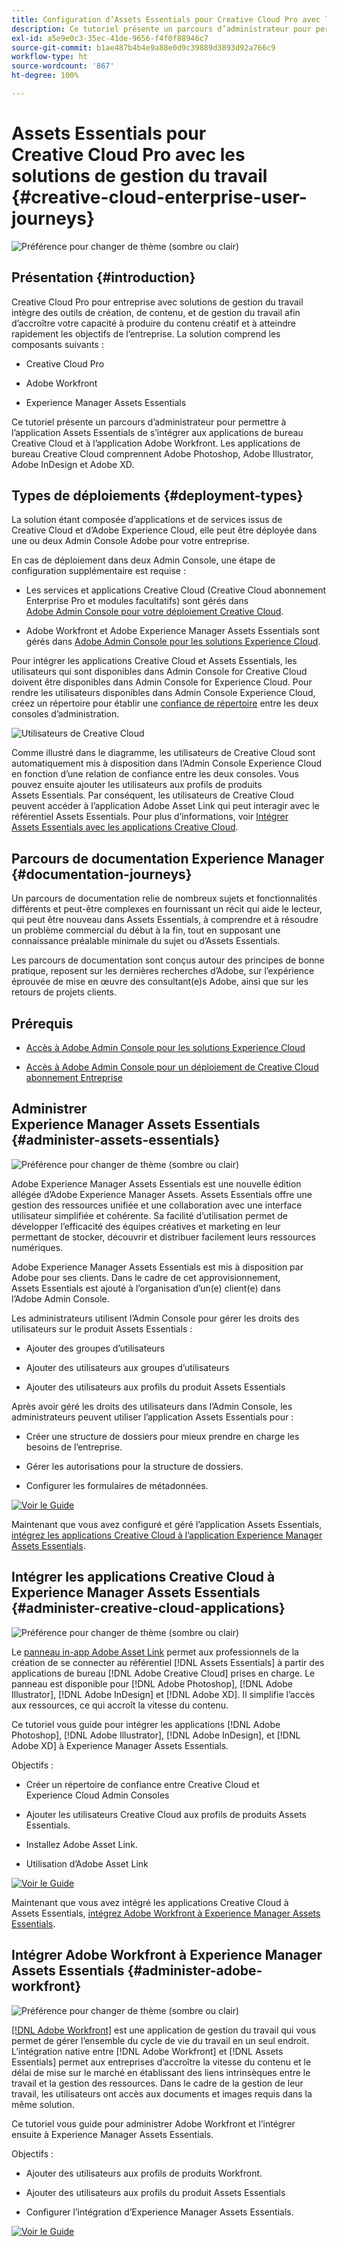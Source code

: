 ```yaml
---
title: Configuration d’Assets Essentials pour Creative Cloud Pro avec les solutions de gestion du travail
description: Ce tutoriel présente un parcours d’administrateur pour permettre à l’application Assets Essentials de s’intégrer aux applications de bureau Creative Cloud et à l’application Adobe Workfront. Les applications de bureau Creative Cloud comprennent Adobe Photoshop, Adobe Illustrator, Adobe InDesign et Adobe XD.
exl-id: a5e9e0c3-35ec-41de-9656-f4f0f88946c7
source-git-commit: b1ae487b4b4e9a88e0d9c39889d3893d92a766c9
workflow-type: ht
source-wordcount: '867'
ht-degree: 100%

---
```


# Assets Essentials pour Creative Cloud Pro avec les solutions de gestion du travail {#creative-cloud-enterprise-user-journeys}

![Préférence pour changer de thème (sombre ou clair)](assets/cce-next-banner-landing-page.png)

## Présentation {#introduction}

Creative Cloud Pro pour entreprise avec solutions de gestion du travail intègre des outils de création, de contenu, et de gestion du travail afin d’accroître votre capacité à produire du contenu créatif et à atteindre rapidement les objectifs de l’entreprise. La solution comprend les composants suivants :

* Creative Cloud Pro

* Adobe Workfront

* Experience Manager Assets Essentials

Ce tutoriel présente un parcours d’administrateur pour permettre à l’application Assets Essentials de s’intégrer aux applications de bureau Creative Cloud et à l’application Adobe Workfront. Les applications de bureau Creative Cloud comprennent Adobe Photoshop, Adobe Illustrator, Adobe InDesign et Adobe XD.

## Types de déploiements {#deployment-types}

La solution étant composée d’applications et de services issus de Creative Cloud et d’Adobe Experience Cloud, elle peut être déployée dans une ou deux Admin Console Adobe pour votre entreprise.

En cas de déploiement dans deux Admin Console, une étape de configuration supplémentaire est requise :

* Les services et applications Creative Cloud (Creative Cloud abonnement Enterprise Pro et modules facultatifs) sont gérés dans [Adobe Admin Console pour votre déploiement Creative Cloud](https://helpx.adobe.com/fr/enterprise/admin-guide.html).

* Adobe Workfront et Adobe Experience Manager Assets Essentials sont gérés dans [Adobe Admin Console pour les solutions Experience Cloud](https://experienceleague.adobe.com/docs/core-services/interface/administration/admin-getting-started.html?lang=fr).

Pour intégrer les applications Creative Cloud et Assets Essentials, les utilisateurs qui sont disponibles dans Admin Console for Creative Cloud doivent être disponibles dans Admin Console for Experience Cloud. Pour rendre les utilisateurs disponibles dans Admin Console Experience Cloud, créez un répertoire pour établir une [confiance de répertoire](https://helpx.adobe.com/fr/enterprise/using/set-up-identity.html) entre les deux consoles d’administration.

![Utilisateurs de Creative Cloud](assets/creative-cloud-users.svg)

Comme illustré dans le diagramme, les utilisateurs de Creative Cloud sont automatiquement mis à disposition dans l’Admin Console Experience Cloud en fonction d’une relation de confiance entre les deux consoles. Vous pouvez ensuite ajouter les utilisateurs aux profils de produits Assets Essentials. Par conséquent, les utilisateurs de Creative Cloud peuvent accéder à l’application Adobe Asset Link qui peut interagir avec le référentiel Assets Essentials. Pour plus d’informations, voir [Intégrer Assets Essentials avec les applications Creative Cloud](integrate-with-creative-cloud.md).

## Parcours de documentation Experience Manager {#documentation-journeys}

Un parcours de documentation relie de nombreux sujets et fonctionnalités différents et peut-être complexes en fournissant un récit qui aide le lecteur, qui peut être nouveau dans Assets Essentials, à comprendre et à résoudre un problème commercial du début à la fin, tout en supposant une connaissance préalable minimale du sujet ou d’Assets Essentials.

Les parcours de documentation sont conçus autour des principes de bonne pratique, reposent sur les dernières recherches d’Adobe, sur l’expérience éprouvée de mise en œuvre des consultant(e)s Adobe, ainsi que sur les retours de projets clients.

## Prérequis

* [Accès à Adobe Admin Console pour les solutions Experience Cloud](https://experienceleague.adobe.com/docs/core-services/interface/administration/admin-getting-started.html?lang=fr)

* [Accès à Adobe Admin Console pour un déploiement de Creative Cloud abonnement Entreprise](https://helpx.adobe.com/fr/enterprise/admin-guide.html)

## Administrer Experience Manager Assets Essentials {#administer-assets-essentials}

![Préférence pour changer de thème (sombre ou clair)](assets/cce-assets.png)

Adobe Experience Manager Assets Essentials est une nouvelle édition allégée d’Adobe Experience Manager Assets. Assets Essentials offre une gestion des ressources unifiée et une collaboration avec une interface utilisateur simplifiée et cohérente. Sa facilité d’utilisation permet de développer l’efficacité des équipes créatives et marketing en leur permettant de stocker, découvrir et distribuer facilement leurs ressources numériques.

Adobe Experience Manager Assets Essentials est mis à disposition par Adobe pour ses clients. Dans le cadre de cet approvisionnement, Assets Essentials est ajouté à l’organisation d’un(e) client(e) dans l’Adobe Admin Console.

Les administrateurs utilisent l’Admin Console pour gérer les droits des utilisateurs sur le produit Assets Essentials :

* Ajouter des groupes d’utilisateurs

* Ajouter des utilisateurs aux groupes d’utilisateurs

* Ajouter des utilisateurs aux profils du produit Assets Essentials

Après avoir géré les droits des utilisateurs dans l’Admin Console, les administrateurs peuvent utiliser l’application Assets Essentials pour :

* Créer une structure de dossiers pour mieux prendre en charge les besoins de l’entreprise.

* Gérer les autorisations pour la structure de dossiers.

* Configurer les formulaires de métadonnées.

[![Voir le Guide](assets/see-the-guide-sm.png)](deploy-administer.md)

Maintenant que vous avez configuré et géré l’application Assets Essentials, [intégrez les applications Creative Cloud à l’application Experience Manager Assets Essentials](integrate-with-creative-cloud.md).

## Intégrer les applications Creative Cloud à Experience Manager Assets Essentials {#administer-creative-cloud-applications}

![Préférence pour changer de thème (sombre ou clair)](assets/cce-creative-cloud.png)

Le [panneau in-app Adobe Asset Link](https://www.adobe.com/fr/creativecloud/business/enterprise/adobe-asset-link.html) permet aux professionnels de la création de se connecter au référentiel [!DNL Assets Essentials] à partir des applications de bureau [!DNL Adobe Creative Cloud] prises en charge. Le panneau est disponible pour [!DNL Adobe Photoshop], [!DNL Adobe Illustrator], [!DNL Adobe InDesign] et [!DNL Adobe XD]. Il simplifie l’accès aux ressources, ce qui accroît la vitesse du contenu.

Ce tutoriel vous guide pour intégrer les applications [!DNL Adobe Photoshop], [!DNL Adobe Illustrator], [!DNL Adobe InDesign], et [!DNL Adobe XD] à Experience Manager Assets Essentials.

Objectifs :

* Créer un répertoire de confiance entre Creative Cloud et Experience Cloud Admin Consoles

* Ajouter les utilisateurs Creative Cloud aux profils de produits Assets Essentials.

* Installez Adobe Asset Link.

* Utilisation d’Adobe Asset Link

[![Voir le Guide](assets/see-the-guide-sm.png)](integrate-with-creative-cloud.md)

Maintenant que vous avez intégré les applications Creative Cloud à Assets Essentials, [intégrez Adobe Workfront à Experience Manager Assets Essentials](integrate-with-workfront.md).

## Intégrer Adobe Workfront à Experience Manager Assets Essentials {#administer-adobe-workfront}

![Préférence pour changer de thème (sombre ou clair)](assets/cce-workfront.png)

[[!DNL Adobe Workfront]](https://www.workfront.com/) est une application de gestion du travail qui vous permet de gérer l’ensemble du cycle de vie du travail en un seul endroit. L’intégration native entre [!DNL Adobe Workfront] et [!DNL Assets Essentials] permet aux entreprises d’accroître la vitesse du contenu et le délai de mise sur le marché en établissant des liens intrinsèques entre le travail et la gestion des ressources. Dans le cadre de la gestion de leur travail, les utilisateurs ont accès aux documents et images requis dans la même solution.

Ce tutoriel vous guide pour administrer Adobe Workfront et l’intégrer ensuite à Experience Manager Assets Essentials.

Objectifs :

* Ajouter des utilisateurs aux profils de produits Workfront.

* Ajouter des utilisateurs aux profils du produit Assets Essentials

* Configurer l’intégration d’Experience Manager Assets Essentials.

[![Voir le Guide](assets/see-the-guide-sm.png)](integrate-with-workfront.md)

